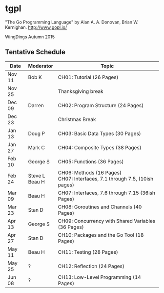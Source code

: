 # tgpl
"The Go Programming Language" by Alan A. A. Donovan, Brian W. Kernighan.
http://www.gopl.io/

WingDings Autumn 2015

## Tentative Schedule

| Date | Moderator | Topic |
|------|-----------|-------|
|Nov 11|Bob K|CH01: Tutorial (26 Pages)|
|Nov 25||Thanksgiving break|
|Dec 09|Darren | CH02: Program Structure (24 Pages)|
|Dec 23||Christmas Break|
|Jan 13|Doug P| CH03: Basic Data Types (30 Pages)|
|Jan 27|Mark C| CH04: Composite Types (38 Pages)|
|Feb 10|George S| CH05: Functions (36 Pages)|
|Feb 24|Steve L<br>Beau H| CH06: Methods (16 Pages)<br>CH07: Interfaces, 7.1 through 7.5, (10ish pages) |
|Mar 09|Beau H| CH07: Interfaces, 7.6 through 7.15 (36ish Pages)|
|Mar 23|Stan D| CH08: Goroutines and Channels (40 Pages)|
|Apr 13|George S| CH09: Concurrency with Shared Variables (36 Pages)|
|Apr 27|Stan D| CH10: Packages and the Go Tool (18 Pages)|
|May 11|Beau H| CH11: Testing (28 Pages)|
|May 25|?| CH12: Reflection (24 Pages)|
|Jun 08|?| CH13: Low-Level Programming (14 Pages)|

